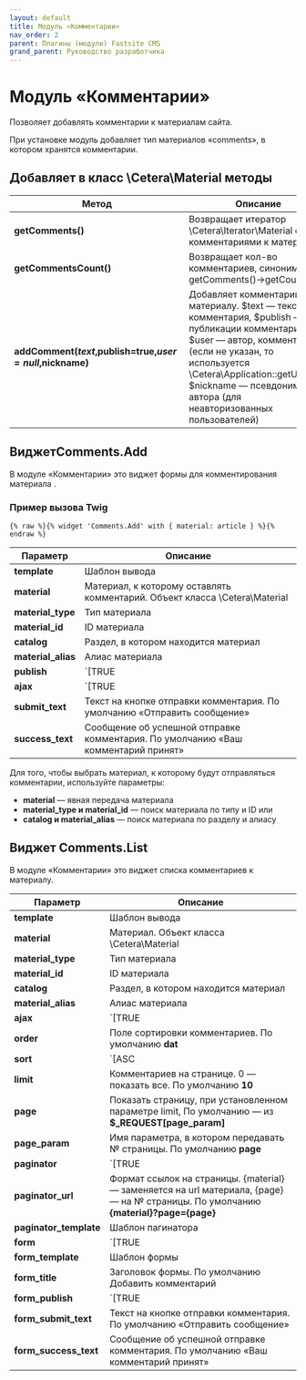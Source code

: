 ```yaml
---
layout: default
title: Модуль «Комментарии»
nav_order: 2
parent: Плагины (модули) Fastsite CMS
grand_parent: Руководство разработчика
---
```


# Модуль «Комментарии»

Позволяет добавлять комментарии к материалам сайта.

При установке модуль добавляет тип материалов «comments», в котором хранятся комментарии.

## Добавляет в класс \Cetera\Material методы

Метод | Описание
---|---
**getComments()**|Возвращает итератор \Cetera\Iterator\Material с комментариями к материалу
**getCommentsCount()**|Возвращает кол-во комментариев, синоним getComments()→getCountAll()
**addComment($text,$publish=true,$user=null,$nickname)**|Добавляет комментарий к материалу. $text — текст комментария, $publish — флаг публикации комментария, $user — автор, комментария (если не указан, то используется \Cetera\Application::getUser())), $nickname — псевдоним автора (для неавторизованных пользователей)

## ВиджетComments.Add

В модуле «Комментарии» это виджет формы для комментирования материала .

### Пример вызова Twig

	{% raw %}{% widget 'Comments.Add' with { material: article } %}{% endraw %}
 

Параметр | Описание
---|---
**template**|Шаблон вывода
**material**|Материал, к которому оставлять комментарий. Объект класса \Cetera\Material
**material_type**|Тип материала
**material_id**|ID материала
**catalog**|Раздел, в котором находится материал
**material_alias**|Алиас материала
**publish**|`[TRUE|FALSE]` Сразу публиковать отправленный комментарий. По умолчанию **TRUE**
**ajax**|`[TRUE|FALSE]` Отправка комментария без перезагрузки страницы. По умолчанию **FALSE**
**submit_text**|Текст на кнопке отправки комментария. По умолчанию «Отправить сообщение»
**success_text**|Сообщение об успешной отправке комментария. По умолчанию «Ваш комментарий принят»

Для того, чтобы выбрать материал, к которому будут отправляться комментарии, используйте параметры:

* **material** — явная передача материала
* **material_type и material_id** — поиск материала по типу и ID или
* **catalog и material_alias** — поиск материала по разделу и алиасу

## Виджет Comments.List

В модуле «Комментарии» это виджет списка комментариев к материалу.

Параметр | Описание
---|---
**template**|Шаблон вывода
**material**|Материал. Объект класса \Cetera\Material
**material_type**|Тип материала
**material_id**|ID материала
**catalog**|Раздел, в котором находится материал
**material_alias**|Алиас материала
**ajax**|`[TRUE|FALSE]` AJAX-режим. По умолчанию **FALSE**
**order**|Поле сортировки комментариев. По умолчанию **dat**
**sort**|`[ASC|DESC]` Порядок сортировки комментариев. По умолчанию **DESC**
**limit**|Комментариев на странице. 0 — показать все. По умолчанию **10**
**page**|Показать страницу, при установленном параметре limit, По умолчанию — из **$_REQUEST[page_param]**
**page_param**|Имя параметра, в котором передавать № страницы. По умолчанию **page**
**paginator**|`[TRUE|FALSE]` Показать постраничную навигацию. По умолчанию **FALSE**
**paginator_url**|Формат ссылок на страницы. {material} — заменяется на url материала, {page} — на № страницы. По умолчанию **{material}?page={page}**
**paginator_template**|Шаблон пагинатора
**form**|`[TRUE|FALSE]` Показать форму добавления комментария **TRUE**
**form_template**|Шаблон формы
**form_title**|Заголовок формы. По умолчанию Добавить комментарий
**form_publish**|`[TRUE|FALSE]` Сразу публиковать отправленный комментарий. По умолчанию **TRUE**
**form_submit_text**|Текст на кнопке отправки комментария. По умолчанию «Отправить сообщение»
**form_success_text**|Сообщение об успешной отправке комментария. По умолчанию «Ваш комментарий принят»